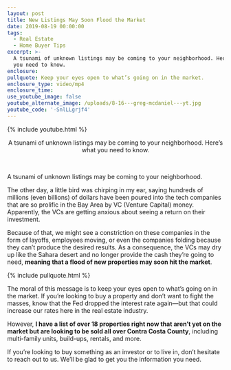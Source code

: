 ```yaml
---
layout: post
title: New Listings May Soon Flood the Market
date: 2019-08-19 00:00:00
tags:
  - Real Estate
  - Home Buyer Tips
excerpt: >-
  A tsunami of unknown listings may be coming to your neighborhood. Here’s what
  you need to know.
enclosure:
pullquote: Keep your eyes open to what’s going on in the market.
enclosure_type: video/mp4
enclosure_time:
use_youtube_image: false
youtube_alternate_image: /uploads/8-16---greg-mcdaniel---yt.jpg
youtube_code: '-SnlLLgrjf4'
---
```


{% include youtube.html %}

<center>A tsunami of unknown listings may be coming to your neighborhood. Here&rsquo;s what you need to know.</center>

&nbsp;

A tsunami of unknown listings may be coming to your neighborhood.

The other day, a little bird was chirping in my ear, saying hundreds of millions (even billions) of dollars have been poured into the tech companies that are so prolific in the Bay Area by VC (Venture Capital) money. Apparently, the VCs are getting anxious about seeing a return on their investment.

Because of that, we might see a constriction on these companies in the form of layoffs, employees moving, or even the companies folding because they can’t produce the desired results. As a consequence, the VCs may dry up like the Sahara desert and no longer provide the cash they’re going to need, **meaning that a flood of new properties may soon hit the market**.

{% include pullquote.html %}

The moral of this message is to keep your eyes open to what’s going on in the market. If you’re looking to buy a property and don’t want to fight the masses, know that the Fed dropped the interest rate again—but that could increase our rates here in the real estate industry.

However, **I have a list of over 18 properties right now that aren’t yet on the market but are looking to be sold all over Contra Costa County**, including multi-family units, build-ups, rentals, and more.

If you’re looking to buy something as an investor or to live in, don’t hesitate to reach out to us. We’ll be glad to get you the information you need.